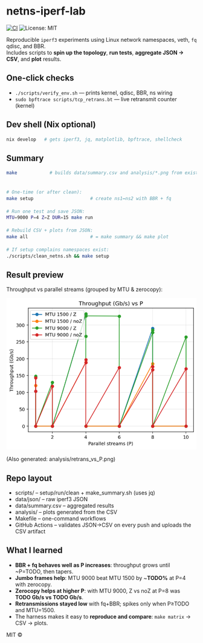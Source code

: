 # netns-iperf-lab

[![CI](https://github.com/Matt-C-G/netns-iperf-lab/actions/workflows/ci.yml/badge.svg?branch=main)](https://github.com/Matt-C-G/netns-iperf-lab/actions/workflows/ci.yml)
![License: MIT](https://img.shields.io/badge/license-MIT-blue)

Reproducible `iperf3` experiments using Linux network namespaces, veth, `fq` qdisc, and BBR.  
Includes scripts to **spin up the topology**, **run tests**, **aggregate JSON → CSV**, and **plot** results.

## One-click checks
- `./scripts/verify_env.sh` — prints kernel, qdisc, BBR, ns wiring
- `sudo bpftrace scripts/tcp_retrans.bt` — live retransmit counter (kernel)

## Dev shell (Nix optional)
```bash
nix develop   # gets iperf3, jq, matplotlib, bpftrace, shellcheck
```
## Summary
```bash
make            # builds data/summary.csv and analysis/*.png from existing JSON


# One-time (or after clean):
make setup                     # create ns1↔ns2 with BBR + fq

# Run one test and save JSON:
MTU=9000 P=4 Z=Z DUR=15 make run

# Rebuild CSV + plots from JSON:
make all                       # = make summary && make plot

# If setup complains namespaces exist:
./scripts/clean_netns.sh && make setup
```
## Result preview
Throughput vs parallel streams (grouped by MTU & zerocopy):

<img src="analysis/throughput_vs_P.png" width="640"/>

(Also generated: analysis/retrans_vs_P.png)

## Repo layout
- scripts/ – setup/run/clean + make_summary.sh (uses jq)
- data/json/ – raw iperf3 JSON
- data/summary.csv – aggregated results
- analysis/ – plots generated from the CSV
- Makefile – one-command workflows
- GitHub Actions – validates JSON→CSV on every push and uploads the CSV artifact

## What I learned

- **BBR + fq behaves well as P increases**: throughput grows until ~P=TODO, then tapers.
- **Jumbo frames help**: MTU 9000 beat MTU 1500 by ~**TODO%** at P=4 with zerocopy.
- **Zerocopy helps at higher P**: with MTU 9000, Z vs noZ at P=8 was **TODO Gb/s vs TODO Gb/s**.
- **Retransmissions stayed low** with fq+BBR; spikes only when P≥TODO and MTU=1500.
- The harness makes it easy to **reproduce and compare**: `make matrix` → CSV → plots.


MIT ©
